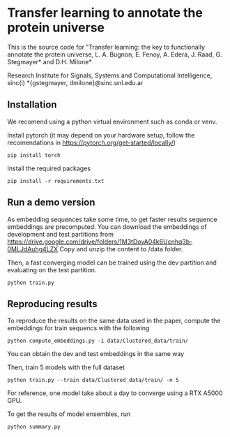 # Transfer learning to annotate the protein universe

This is the source code for "Transfer learning: the key to functionally annotate the protein universe, 
L. A. Bugnon, E. Fenoy, A. Edera, J. Raad, G. Stegmayer* and D.H. Milone*

Research Institute for Signals, Systems and Computational Intelligence, sinc(i)
*{gstegmayer, dmilone}@sinc.unl.edu.ar

## Installation

We recomend using a python virtual environment such as conda or venv. 

Install pytorch (it may depend on your hardware setup, follow the recomendations in https://pytorch.org/get-started/locally/)

    pip install torch

Install the required packages

    pip install -r requirements.txt

## Run a demo version

As embedding sequences take some time, to get faster results sequence embeddings are precomputed.
You can download the embeddings of development and test partitions from 
https://drive.google.com/drive/folders/1M3tDoyA04k6Ucnhq3b-0MLJdAuhg4LZX
Copy and unzip the content to /data folder.

Then, a fast converging model can be trained using the dev partition and evaluating on the test partition.

    python train.py

## Reproducing results
To reproduce the results on the same data used in the paper, compute the embeddings for train sequencs with the following

    python compute_embeddings.py -i data/Clustered_data/train/

You can obtain the dev and test embeddings in the same way

Then, train 5 models with the full dataset

    python train.py --train data/Clustered_data/train/ -n 5

For reference, one model take about a day to converge using a RTX A5000 GPU.

To get the results of model ensembles, run 

    python summary.py
